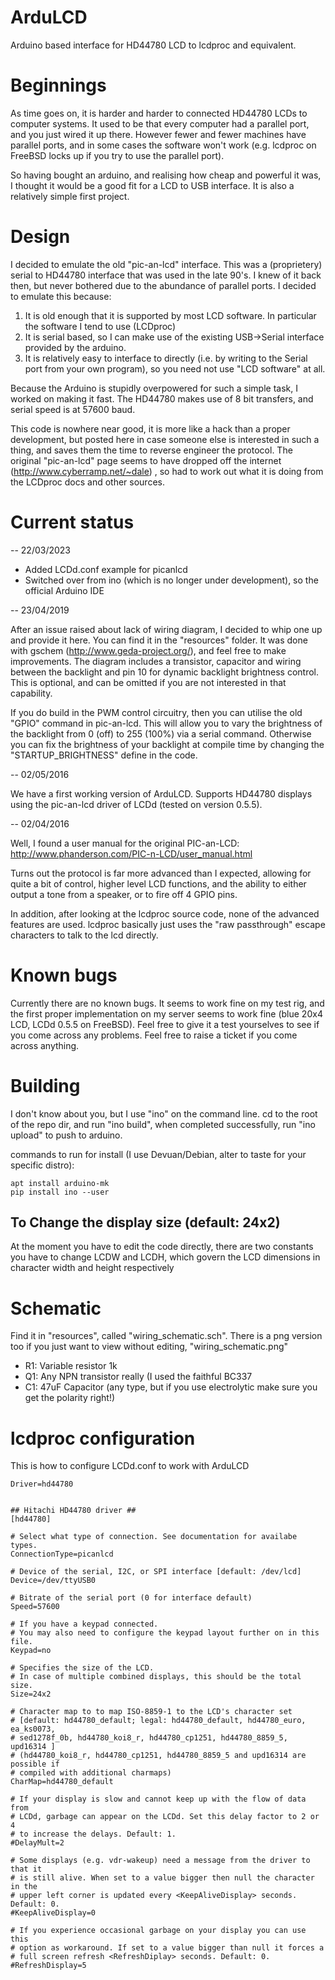 # ArduLCD
Arduino based interface for HD44780 LCD to lcdproc and equivalent.

# Beginnings

As time goes on, it is harder and harder to connected HD44780 LCDs to computer systems. It used to be that every computer had a parallel port, and you just wired it up there.  However fewer and fewer machines have parallel ports, and in some cases the software won't work (e.g. lcdproc on FreeBSD locks up if you try to use the parallel port). 

So having bought an arduino, and realising how cheap and powerful it was, I thought it would be a good fit for a LCD to USB interface. It is also a relatively simple first project. 

# Design

I decided to emulate the old "pic-an-lcd" interface. This was a (proprietery) serial to HD44780 interface that was used in the late 90's. I knew of it back then, but never bothered due to the abundance of parallel ports.  I decided to emulate this because:

1. It is old enough that it is supported by most LCD software. In particular the software I tend to use (LCDproc)
2. It is serial based, so I can make use of the existing USB->Serial interface provided by the arduino.
3. It is relatively easy to interface to directly (i.e. by writing to the Serial port from your own program), so you need not use "LCD software" at all.

Because the Arduino is stupidly overpowered for such a simple task, I worked on making it fast. The HD44780 makes use of 8 bit transfers, and serial speed is at 57600 baud.

This code is nowhere near good, it is more like a hack than a proper development, but posted here in case someone else is interested in such a thing, and saves them the time to reverse engineer the protocol. The original "pic-an-lcd" page seems to have dropped off the internet (http://www.cyberramp.net/~dale) , so had to work out what it is doing from the LCDproc docs and other sources.


# Current status
-- 22/03/2023

- Added LCDd.conf example for picanlcd
- Switched over from ino (which is no longer under development), so the official Arduino IDE

-- 23/04/2019

After an issue raised about lack of wiring diagram, I decided to whip one up and provide it here. You can find it in the "resources" folder. It was done with gschem (http://www.geda-project.org/), and feel free to make improvements. The diagram includes a transistor, capacitor and wiring between the backlight and pin 10 for dynamic backlight brightness control. This is optional, and can be omitted if you are not interested in that capability.

If you do build in the PWM control circuitry, then you can utilise the old "GPIO" command in pic-an-lcd. This will allow you to vary the brightness of the backlight from 0 (off) to 255 (100%) via a serial command. Otherwise you can fix the brightness of your backlight at compile time by changing the "STARTUP_BRIGHTNESS" define in the code.


-- 02/05/2016

We have a first working version of ArduLCD. Supports HD44780 displays using the pic-an-lcd driver of LCDd (tested on version 0.5.5).

-- 02/04/2016

Well, I found a user manual for the original PIC-an-LCD: http://www.phanderson.com/PIC-n-LCD/user_manual.html

Turns out the protocol is far more advanced than I expected, allowing for quite a bit of control, higher level LCD functions, and the ability to either output a tone from a speaker, or to fire off 4 GPIO pins.

In addition, after looking at the lcdproc source code, none of the advanced features are used. lcdproc basically just uses the "raw passthrough" escape characters to talk to the lcd directly.

# Known bugs

Currently there are no known bugs. It seems to work fine on my test rig, and the first proper implementation on my server seems to work fine (blue 20x4 LCD, LCDd 0.5.5 on FreeBSD). Feel free to give it a test yourselves to see if you come across any problems. Feel free to raise a ticket if you come across anything. 

# Building

I don't know about you, but I use "ino" on the command line. cd to the root of the repo dir, and run "ino build", when completed successfully, run "ino upload" to push to arduino.

commands to run for install (I use Devuan/Debian, alter to taste for your specific distro):
```
apt install arduino-mk
pip install ino --user 
```


## To Change the display size (default: 24x2)

At the moment you have to edit the code directly, there are two constants you have to change LCDW and LCDH, which govern the LCD dimensions in character width and height respectively

# Schematic

Find it in "resources", called "wiring_schematic.sch". There is a png version too if you just want to view without editing, "wiring_schematic.png"

- R1: Variable resistor 1k
- Q1: Any NPN transistor really (I used the faithful BC337
- C1: 47uF Capacitor (any type, but if you use electrolytic make sure you get the polarity right!) 

# lcdproc configuration

This is how to configure LCDd.conf to work with ArduLCD

```
Driver=hd44780


## Hitachi HD44780 driver ##
[hd44780]

# Select what type of connection. See documentation for availabe types.
ConnectionType=picanlcd

# Device of the serial, I2C, or SPI interface [default: /dev/lcd]
Device=/dev/ttyUSB0

# Bitrate of the serial port (0 for interface default)
Speed=57600

# If you have a keypad connected.
# You may also need to configure the keypad layout further on in this file.
Keypad=no

# Specifies the size of the LCD.
# In case of multiple combined displays, this should be the total size.
Size=24x2

# Character map to to map ISO-8859-1 to the LCD's character set
# [default: hd44780_default; legal: hd44780_default, hd44780_euro, ea_ks0073,
# sed1278f_0b, hd44780_koi8_r, hd44780_cp1251, hd44780_8859_5, upd16314 ]
# (hd44780_koi8_r, hd44780_cp1251, hd44780_8859_5 and upd16314 are possible if
# compiled with additional charmaps)
CharMap=hd44780_default

# If your display is slow and cannot keep up with the flow of data from
# LCDd, garbage can appear on the LCDd. Set this delay factor to 2 or 4
# to increase the delays. Default: 1.
#DelayMult=2

# Some displays (e.g. vdr-wakeup) need a message from the driver to that it
# is still alive. When set to a value bigger then null the character in the
# upper left corner is updated every <KeepAliveDisplay> seconds. Default: 0.
#KeepAliveDisplay=0

# If you experience occasional garbage on your display you can use this
# option as workaround. If set to a value bigger than null it forces a
# full screen refresh <RefreshDiplay> seconds. Default: 0.
#RefreshDisplay=5



```
